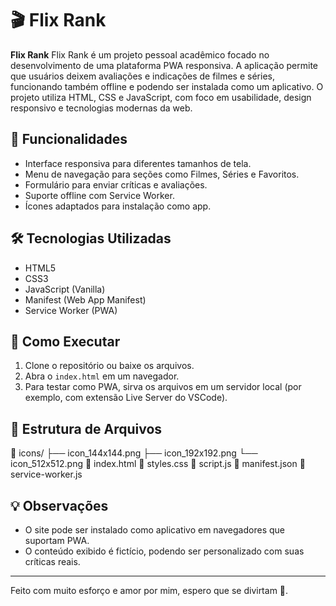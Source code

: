# 🎬 Flix Rank

**Flix Rank** Flix Rank é um projeto pessoal acadêmico focado no desenvolvimento de uma plataforma PWA responsiva. A aplicação permite que usuários deixem avaliações e indicações de filmes e séries, funcionando também offline e podendo ser instalada como um aplicativo. O projeto utiliza HTML, CSS e JavaScript, com foco em usabilidade, design responsivo e tecnologias modernas da web.

## 📌 Funcionalidades

- Interface responsiva para diferentes tamanhos de tela.
- Menu de navegação para seções como Filmes, Séries e Favoritos.
- Formulário para enviar críticas e avaliações.
- Suporte offline com Service Worker.
- Ícones adaptados para instalação como app.

## 🛠️ Tecnologias Utilizadas

- HTML5
- CSS3
- JavaScript (Vanilla)
- Manifest (Web App Manifest)
- Service Worker (PWA)

## 🚀 Como Executar

1. Clone o repositório ou baixe os arquivos.
2. Abra o `index.html` em um navegador.
3. Para testar como PWA, sirva os arquivos em um servidor local (por exemplo, com extensão Live Server do VSCode).

## 📁 Estrutura de Arquivos
📁 icons/ ├── icon_144x144.png ├── icon_192x192.png └── icon_512x512.png 📄 index.html 📄 styles.css 📄 script.js 📄 manifest.json 📄 service-worker.js

## 💡 Observações

- O site pode ser instalado como aplicativo em navegadores que suportam PWA.
- O conteúdo exibido é fictício, podendo ser personalizado com suas críticas reais.

---

Feito com muito esforço e amor por mim, espero que se divirtam 💛. 


